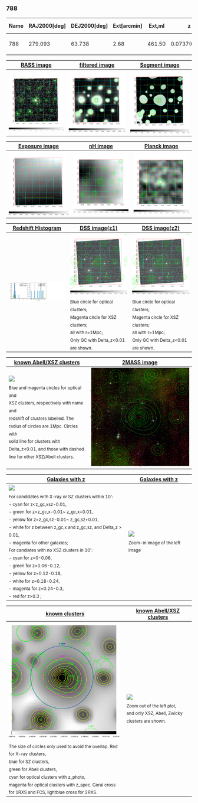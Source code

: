 <div STYLE="page-break-after: always;"></div>

### 788

|Name|RAJ2000[deg]|DEJ2000[deg] |Ext[arcmin]| Ext,ml | z | z_src| C|GC(XSZ,Delta_z<0.01)| GC(OPT,Delta_z<0.01)|GC| R_sig[arcmin] | R500[arcmin] | R500[Mpc]| CRsig[c/s] | CR500[c/s] |L500[1E44 erg/s]|F500[1E-12 erg/s/cm^2]| M500[1E14 Msun]|Tx[keV]|Cnt_sig|Beta|Rc[arcmin]|Comment|Alias|
|---|---|---|---|---|---|------|---|--------|---------|----------|---|---|---|---|---|---|---|---|---|---|---|---|---|---|
|788| 279.093| 63.738| 2.68| 461.50| 0.0737(0.007)| z1, z_xsz| B| MCXC| -| MCXC, N, Tar, W| 11.238| 9.564| 0.804| 0.204(0.012)| 0.199(0.011)| 0.462(0.013)| 3.479(0.096)| 1.59(0.02)| 2.91(0.03)| 851.4| 0.861(-0.078+0.080)| 4.977(-0.580+0.554)| -| k335|

|[RASS image](../image/788/788_img.pdf)|[filtered image](../image/788/788_fil.pdf)|[Segment image](../image/788/788_seg.pdf)|
|-------------------|--------------------|-------------------|
| <img src="../image/788/788_img.png" width="300">  | <img src="../image/788/788_fil.png" width="300">   | <img src="../image/788/788_seg.png" width="300">  |

|[Exposure image](../image/788/788_mex.pdf)| [nH image](../image/788/788_nh.pdf)| [Planck image](../image/788/788_p.pdf)|
|-------------------|--------------------|-------------------|
|<img src="../image/788/788_mex.png" width="300">   | <img src="../image/788/788_nh.png" width="300">    | <img src="../image/788/788_p.png" width="300"> |

|[Redshift Histogram](../image/788/788_zg.pdf) | [DSS image(z1)](../image/788/788_dss_z1.pdf)      |  [DSS image(z2)](../image/788/788_dss_z2.pdf)    |
|-------------------|--------------------|-------------------|
|<img src="../image/788/788_zg.png" width="300"> |<img src="../image/788/788_dss_z1.png" width="300"> <sub><br>Blue circle for optical clusters; <br>Magenta circle for XSZ clusters; <br>all with r=1Mpc; <br>Only GC with Delta_z<0.01 are shown. </sub>| <img src="../image/788/788_dss_z2.png" width="300"><sub><br>Blue circle for optical clusters; <br>Magenta circle for XSZ clusters; <br>all with r=1Mpc; <br>Only GC with Delta_z<0.01 are shown. </sub> |

|[known Abell/XSZ clusters](../image/788/788_m.pdf) | [2MASS image](../image/788/788_2mass.pdf)      |
|-------------------|-------------------|
|<img src=../image/788/788_m.png width="300"> <br><sub>Blue and magenta circles for optical and <br>XSZ clusters, respectively with name and <br>redshift of clusters labelled. The <br>radius of circles are 1Mpc. Circles with <br>solid line for clusters with <br>Delta_z<0.01, and those with dashed <br>line for other XSZ/Abell clusters.        </sub>|<img src="../image/788/788_2mass.png" width="300">  |

|[Galaxies with z](../image/788/788_opt_ned.pdf) |[Galaxies with z](../image/788/788_opt_ned_zoom.pdf) |
|-------------------|-------------------|
| <img src=../image/788/788_opt_ned.png width="300"> <br><sub> For candidates with X-ray or SZ clusters within 10': <br> - cyan for z<z_gc,xsz-0.01, <br> - green for z=z_gc,x-0.01~ z_gc,x+0.01, <br> - yellow for z=z_gc,sz-0.01~ z_gc,sz+0.01, <br> - white for z between z_gc,x and z_gc,sz, and Delta_z > 0.01, <br> - magenta for other galaxies; <br>For candiates with no XSZ clusters in 10': <br> - cyan for z=0-0.06, <br> - green for z=0.06-0.12, <br> - yellow for z=0.12-0.18, <br> - white for z=0.18-0.24, <br> - magenta for z=0.24-0.3, <br> - red for z>0.3 ;  </sub>|<img src=../image/788/788_opt_ned_zoom.png width="300">  <br><sub> Zoom-in image of the left image</sub>|

|[known clusters](../image/788/788_gc.pdf) |[known Abell/XSZ clusters](../image/788/788_gc_large.pdf) |
|-------------------|-------------------|
| <img src=../image/788/788_gc.png width="300"> <br><sub> The size of circles only used to avoid the overlap. Red for X-ray clusters, <br> blue for SZ clusters, <br> green for Abell clusters, <br> cyan for optical clusters with z_photo, <br> magenta for optical clusters with z_spec. Coral cross for 1RXS and FCS, lightblue cross for 2RXS. </sub>|<img src=../image/788/788_gc_large.png width="300"> <br><sub> Zoom out of the left plot, <br> and only XSZ, Abell, Zwicky clusters are shown. </sub> |




